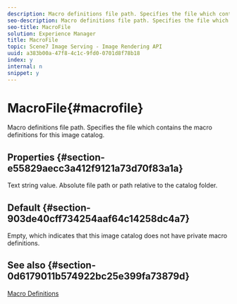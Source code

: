 ```yaml
---
description: Macro definitions file path. Specifies the file which contains the macro definitions for this image catalog.
seo-description: Macro definitions file path. Specifies the file which contains the macro definitions for this image catalog.
seo-title: MacroFile
solution: Experience Manager
title: MacroFile
topic: Scene7 Image Serving - Image Rendering API
uuid: a383b00a-47f8-4c1c-9fd0-0701d8f78b18
index: y
internal: n
snippet: y
---
```


# MacroFile{#macrofile}

Macro definitions file path. Specifies the file which contains the macro definitions for this image catalog.

## Properties {#section-e55829aecc3a412f9121a73d70f83a1a}

Text string value. Absolute file path or path relative to the catalog folder.

## Default {#section-903de40cff734254aaf64c14258dc4a7}

Empty, which indicates that this image catalog does not have private macro definitions.

## See also {#section-0d6179011b574922bc25e399fa73879d}

[Macro Definitions](../../../../../is-api/image-catalog/image-serving-api-ref/c-image-catalog-reference/c-macro-definition-reference/c-macro-definition-reference.md#concept-5ec73f7636c1496fba1e94094e694e79) 
